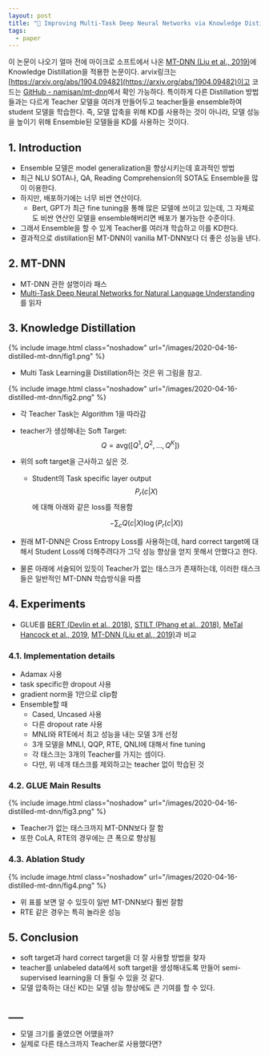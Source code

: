 ```yaml
---
layout: post
title: "📃 Improving Multi-Task Deep Neural Networks via Knowledge Distillation for Natural Language Understanding 리뷰"
tags:
  - paper
---
```


이 논문이 나오기 얼마 전에 마이크로 소프트에서 나온 [MT-DNN (Liu et al., 2019)](https://arxiv.org/abs/1901.11504)에 Knowledge Distillation을 적용한 논문이다. arvix링크는 [https://arxiv.org/abs/1904.09482](https://arxiv.org/abs/1904.09482)이고 코드는 [GitHub - namisan/mt-dnn](https://github.com/namisan/mt-dnn)에서 확인 가능하다. 특이하게 다른 Distillation 방법들과는 다르게 Teacher 모델을 여러개 만들어두고 teacher들을 ensemble하여 student 모델을 학습한다. 즉, 모델 압축을 위해 KD를 사용하는 것이 아니라, 모델 성능을 높이기 위해 Ensemble된 모델들을 KD를 사용하는 것이다.

## 1. Introduction

* Ensemble 모델은 model generalization을 향상시키는데 효과적인 방법
* 최근 NLU SOTA나, QA, Reading Comprehension의 SOTA도 Ensemble을 많이 이용한다.
* 하지만, 배포하기에는 너무 비싼 연산이다.
  * Bert, GPT가 최근 fine tuning을 통해 많은 모델에 쓰이고 있는데, 그 자체로도 비싼 연산인 모델을 ensemble해버리면 배포가 불가능한 수준이다.
* 그래서 Ensemble을 할 수 있게 Teacher를 여러개 학습하고 이를 KD한다.
* 결과적으로 distillation된 MT-DNN이 vanilla MT-DNN보다 더 좋은 성능을 낸다.

## 2. MT-DNN

* MT-DNN 관한 설명이라 패스
* [Multi-Task Deep Neural Networks for Natural Language Understanding](https://arxiv.org/abs/1901.11504)를 읽자

## 3. Knowledge Distillation

{% include image.html class="noshadow" url="/images/2020-04-16-distilled-mt-dnn/fig1.png" %}

* Multi Task Learning을 Distillation하는 것은 위 그림을 참고.

{% include image.html class="noshadow" url="/images/2020-04-16-distilled-mt-dnn/fig2.png" %}

* 각 Teacher Task는 Algorithm 1을 따라감
* teacher가 생성해내는 Soft Target: $$Q = \text{avg} ([Q^1, Q^2, ..., Q^K])$$
* 위의 soft target을 근사하고 싶은 것.
  * Student의 Task specific layer output $$P_r (c \vert X)$$에 대해 아래와 같은 loss를 적용함

    $$- \sum_c Q(c\vert X) \log (P_r(c\vert X))$$

* 원래 MT-DNN은 Cross Entropy Loss를 사용하는데, hard correct target에 대해서 Student Loss에 더해주려다가 그닥 성능 향상을 얻지 못해서 안했다고 한다.
* 물론 아래에 서술되어 있듯이 Teacher가 없는 태스크가 존재하는데, 이러한 태스크들은 일반적인 MT-DNN 학습방식을 따름

## 4. Experiments

* GLUE를 [BERT (Devlin et al., 2018)](https://arxiv.org/abs/1810.04805), [STILT (Phang et al., 2018)](https://arxiv.org/abs/1811.01088), [MeTal Hancock et al., 2019](https://dawn.cs.stanford.edu/2019/03/22/glue/), [MT-DNN (Liu et al., 2019)](https://arxiv.org/abs/1901.11504)과 비교

### 4.1. Implementation details

* Adamax 사용
* task specific한 dropout 사용
* gradient norm을 1안으로 clip함
* Ensemble할 때
  * Cased, Uncased 사용
  * 다른 dropout rate 사용
  * MNLI와 RTE에서 최고 성능을 내는 모델 3개 선정
  * 3개 모델을 MNLI, QQP, RTE, QNLI에 대해서 fine tuning
  * 각 태스크는 3개의 Teacher를 가지는 셈이다.
  * 다만, 위 네개 태스크를 제외하고는 teacher 없이 학습된 것

### 4.2. GLUE Main Results

{% include image.html class="noshadow" url="/images/2020-04-16-distilled-mt-dnn/fig3.png" %}

* Teacher가 없는 태스크까지 MT-DNN보다 잘 함
* 또한 CoLA, RTE의 경우에는 큰 폭으로 향상됨

### 4.3. Ablation Study

{% include image.html class="noshadow" url="/images/2020-04-16-distilled-mt-dnn/fig4.png" %}

* 위 표를 보면 알 수 있듯이 일반 MT-DNN보다 훨씬 잘함
* RTE 같은 경우는 특히 놀라운 성능

## 5. Conclusion

* soft target과 hard correct target을 더 잘 사용할 방법을 찾자
* teacher를 unlabeled data에서 soft target을 생성해내도록 만들어 semi-supervised learning을 더 돌릴 수 있을 것 같다.
* 모델 압축하는 대신 KD는 모델 성능 향상에도 큰 기여를 할 수 있다.

## ___

* 모델 크기를 줄였으면 어떘을까?
* 실제로 다른 태스크까지 Teacher로 사용했다면?
